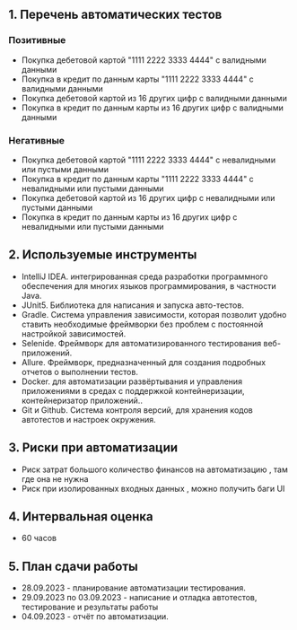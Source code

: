 

## 1. Перечень автоматических тестов 

### Позитивные

- Покупка дебетовой картой "1111 2222 3333 4444" с валидными данными
- Покупка в кредит по данным карты "1111 2222 3333 4444" с валидными данными
- Покупка дебетовой картой из 16 других цифр с валидными данными
- Покупка в кредит по данным карты из 16 других цифр с валидными данными

### Негативные

- Покупка дебетовой картой "1111 2222 3333 4444" с невалидными или пустыми данными
- Покупка в кредит по данным карты "1111 2222 3333 4444" с невалидными или пустыми данными
- Покупка дебетовой картой из 16 других цифр с невалидными или пустыми данными
- Покупка в кредит по данным карты из 16 других цифр с невалидными или пустыми данными

## 2. Используемые инструменты 

- IntelliJ IDEA. интегрированная среда разработки программного обеспечения для многих языков программирования, в частности Java.
- JUnit5. Библиотека для написания и запуска авто-тестов.
- Gradle. Система управления зависимости, которая позволит удобно ставить необходимые фреймворки без проблем с постоянной настройкой зависимостей.
- Selenide. Фреймворк для автоматизированного тестирования веб-приложений.
- Allure. Фреймворк, предназначенный для создания подробных отчетов о выполнении тестов.
- Docker.  для автоматизации развёртывания и управления приложениями в средах с поддержкой контейнеризации, контейнеризатор приложений..
- Git и Github. Система контроля версий, для хранения кодов автотестов и настроек окружения.

## 3. Риски при автоматизации 

- Риск затрат большого количество финансов на автоматизацию , там где она не нужна
- Риск при изолированных входных данных , можно получить баги UI

## 4. Интервальная оценка
- 60 часов

## 5. План сдачи работы
- 28.09.2023 - планирование автоматизации тестирования.
- 29.09.2023 по 03.09.2023 - написание и отладка автотестов, тестирование и результаты работы
- 04.09.2023 - отчёт по автоматизации.